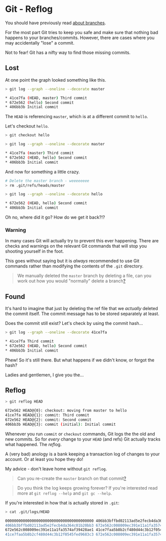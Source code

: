 # Git - Reflog

You should have previously read [about branches](branches.md).

For the most part Git tries to keep you safe and
make sure that nothing bad happens to your branches/commits.
However, there are cases where you may accidentally "lose"
a commit.

Not to fear! Git has a nifty way to find those missing commits.

## Lost

At one point the graph looked something like this.

```sh
> git log --graph --oneline --decorate master

* 41ce7fa (HEAD, master) Third commit
* 672e562 (hello) Second commit
* 406bb3b Initial commit
```

The `HEAD` is referencing `master`, which is at a different commit
to `hello`.

Let's checkout `hello`.

```sh
> git checkout hello

> git log --graph --oneline --decorate master

* 41ce7fa (master) Third commit
* 672e562 (HEAD, hello) Second commit
* 406bb3b Initial commit
```

And now for something a little crazy.

```sh
# Delete the master branch - weeeeeeee
> rm .git/refs/heads/master

> git log --graph --oneline --decorate hello

* 672e562 (HEAD, hello) Second commit
* 406bb3b Initial commit
```

Oh no, where did it go?
How do we get it back?!?

### Warning

In many cases Git will actually try to prevent this ever happening.
There are checks and warnings on the relevant Git commands that will
stop you shooting yourself in the foot.

This goes without saying but it is _always_ recommended to use Git
commands rather than modifying the contents of the `.git` directory.

> We manually deleted the `master` branch by deleting a file,
> can you work out how you would "normally" delete a branch[?](explanation/branch_delete.md)

## Found

It's hard to imagine that just by deleting the ref file that we
_actually_ deleted the commit itself. The commit message
has to be stored separately at least.

Does the commit still exist? Let's check by using the commit hash...

```sh
> git log --graph --oneline --decorate 41ce7fa

* 41ce7fa Third commit
* 672e562 (HEAD, hello) Second commit
* 406bb3b Initial commit
```

Phew! So it's still there. But what happens if we didn't know,
or forgot the hash?

Ladies and gentlemen, I give you the...

## Reflog

```sh
> git reflog HEAD

672e562 HEAD@{0}: checkout: moving from master to hello
41ce7fa HEAD@{1}: commit: Third commit
672e562 HEAD@{2}: commit: Second commit
406bb3b HEAD@{3}: commit (initial): Initial commit
```

Whenever you run `commit` or `checkout` commands, Git logs the
the old and new commits.
So for _every_ change to your `HEAD` (and refs) Git actually tracks
what happened. The <i>ref</i>log.

A (very bad) anology is a bank keeping a transaction log of changes
to your account. Or at least you hope they do!

My advice - don't leave home without `git reflog`.

> Can you re-create the `master` branch on that commit[?](explanation/reflog_recreate_branch.md)

> Do you think the log keeps growing forever?
> If you're interested read more at `git reflog --help` and `git gc --help`.

If you're interested in how that is actually stored in `.git`:

```sh
> cat .git/logs/HEAD

0000000000000000000000000000000000000000 406bb3bffbd02113ad5e2fecb4da364c01b20bb3 Charles O'Farrell <charleso@charleso.org> 1460853329 +1000   commit (initial): Initial commit
406bb3bffbd02113ad5e2fecb4da364c01b20bb3 672e562c008009ec391e11a1fa3574af39428ae1 Charles O'Farrell <charleso@charleso.org> 1460854615 +1000   commit: Second commit
672e562c008009ec391e11a1fa3574af39428ae1 41ce7faa5b8b2cf480d44c3b12f0545fed9683c3 Charles O'Farrell <charleso@charleso.org> 1460856405 +1000   commit: Third commit
41ce7faa5b8b2cf480d44c3b12f0545fed9683c3 672e562c008009ec391e11a1fa3574af39428ae1 Charles O'Farrell <charleso@charleso.org> 1460859487 +1000   checkout: moving from master to hello
```
